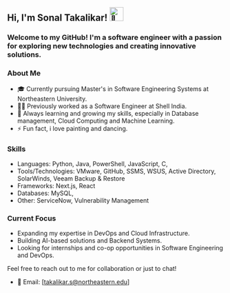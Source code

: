 ## Hi, I'm Sonal Takalikar! <img src="https://fonts.gstatic.com/s/e/notoemoji/latest/1f44b/512.gif" alt="👋" width="32" height="32">

### Welcome to my GitHub! I'm a software engineer with a passion for exploring new technologies and creating innovative solutions. 

### About Me

- 🎓 Currently pursuing Master's in Software Engineering Systems at Northeastern University.
- 👩‍💻 Previously worked as a Software Engineer at Shell India.
- 🌱 Always learning and growing my skills, especially in Database management, Cloud Computing and Machine Learning.
- ⚡ Fun fact, i love painting and dancing.

### Skills

- Languages: Python, Java, PowerShell, JavaScript, C,
- Tools/Technologies: VMware, GitHub, SSMS, WSUS, Active Directory, SolarWinds, Veeam Backup & Restore
- Frameworks: Next.js, React
- Databases: MySQL, 
- Other: ServiceNow, Vulnerability Management

### Current Focus

- Expanding my expertise in DevOps and Cloud Infrastructure.
- Building AI-based solutions and Backend Systems.
- Looking for internships and co-op opportunities in Software Engineering and DevOps.

Feel free to reach out to me for collaboration or just to chat!

- 📧 Email: [takalikar.s@northeastern.edu]

<!--
**takalikarsonal/takalikarsonal** is a ✨ _special_ ✨ repository because its `README.md` (this file) appears on your GitHub profile.

Here are some ideas to get you started:

- 🔭 I’m currently working on ...
- 🌱 I’m currently learning ...
- 👯 I’m looking to collaborate on ...
- 🤔 I’m looking for help with ...
- 💬 Ask me about ...
- 📫 How to reach me: ...
- 😄 Pronouns: ...
- ⚡ Fun fact: ...
-->
